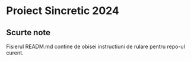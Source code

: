 # Proiect Sincretic 2024

## Scurte note
Fisierul READM.md contine de obisei instructiuni de rulare pentru repo-ul curent.